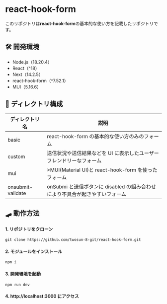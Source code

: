 # react-hook-form

このリポジトリは**react-hook-form**の基本的な使い方を記載したリポジトリです。

## 🛠️ 開発環境

- Node.js（18.20.4）
- React（^18）
- Next（14.2.5）
- react-hook-form（^7.52.1）
- MUI（5.16.6）

## 📁 ディレクトリ構成

| ディレクトリ名    | 説明                                                                         |
| ----------------- | ---------------------------------------------------------------------------- |
| basic             | react-hook-form の基本的な使い方のみのフォーム                               |
| custom            | 送信状況や送信結果などを UI に表示したユーザーフレンドリーなフォーム         |
| mui               | >MUI(Material UI)と react-hook-form を使ったフォーム                         |
| onsubmit-validate | onSubmi と送信ボタンに disabled の組み合わせにより不具合が起きやすいフォーム |

## 🛹 動作方法

#### 1. リポジトリをクローン

```
git clone https://github.com/twosun-8-git/react-hook-form.git
```

#### 2. モジュールをインストール

```
npm i
```

#### 3. 開発環境を起動

```
npm run dev
```

#### 4. http://localhost:3000 にアクセス
